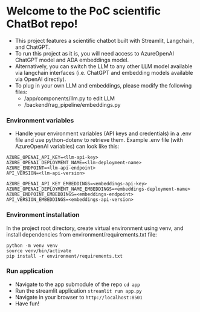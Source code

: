 # Welcome to the PoC scientific ChatBot repo!

- This project features a scientific chatbot built with Streamlit, Langchain, and ChatGPT.
- To run this project as it is, you will need access to AzureOpenAI ChatGPT model and ADA embeddings model.
- Alternatively, you can switch the LLM to any other LLM model available via langchain interfaces (i.e. ChatGPT and embedding models available via OpenAI directly).
- To plug in your own LLM and embeddings, please modify the following files:
    - /app/components/llm.py to edit LLM
    - /backend/rag_pipeline/embeddings.py

### Environment variables
- Handle your environment variables (API keys and credentials) in a .env file and use python-dotenv to retrieve them. Example .env file (with AzureOpenAI variables) can look like this:

```
AZURE_OPENAI_API_KEY=<llm-api-key>
AZURE_OPENAI_DEPLOYMENT_NAME=<llm-deployment-name>
AZURE_ENDPOINT=<llm-api-endpoint>
API_VERSION=<llm-api-version>

AZURE_OPENAI_API_KEY_EMBEDDINGS=<embeddings-api-key>
AZURE_OPENAI_DEPLOYMENT_NAME_EMBEDDINGS=<embeddings-deployment-name>
AZURE_ENDPOINT_EMBEDDINGS=<embeddings-endpoint>
API_VERSION_EMBEDDINGS=<embeddings-api-version>
```

### Environment installation

In the project root directory, create virtual environment using venv, and install dependencies from environment/requirements.txt file:

```
python -m venv venv
source venv/bin/activate
pip install -r environment/requirements.txt
```

### Run application

- Navigate to the app submodule of the repo `cd app`
- Run the streamlit application `streamlit run app.py`
- Navigate in your browser to `http://localhost:8501`
- Have fun!
